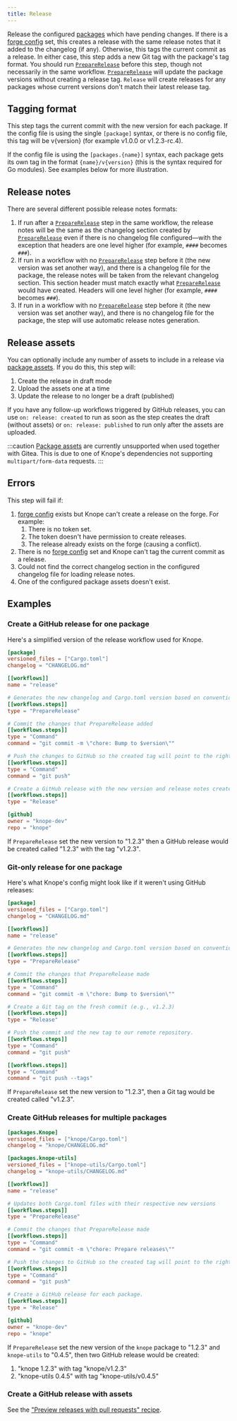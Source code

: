```yaml
---
title: Release
---
```


Release the configured [packages] which have pending changes.
If there is a [forge config] set,
this creates a release with the same release notes that it added to the changelog (if any).
Otherwise, this tags the current commit as a release.
In either case, this step adds a new Git tag with the package's tag format.
You should run [`PrepareRelease`] before this step, though not necessarily in the same workflow.
[`PrepareRelease`] will update the package versions without creating a release tag.
`Release` will create releases for any packages whose current versions don't match their latest release tag.

## Tagging format

This step tags the current commit with the new version for each package.
If the config file is using the single `[package]` syntax,
or there is no config file, this tag will be v{version} (for example v1.0.0 or v1.2.3-rc.4).

If the config file is using the `[packages.{name}]` syntax,
each package gets its own tag in the format `{name}/v{version}` (this is the syntax required for Go modules).
See examples below for more illustration.

## Release notes

There are several different possible release notes formats:

1. If run after a [`PrepareRelease`] step in the same workflow, the release notes will be the same as the changelog section created by [`PrepareRelease`] even if there is no changelog file configured—with the exception that headers are one level higher (for example, `####` becomes `###`).
2. If run in a workflow with no [`PrepareRelease`] step before it (the new version was set another way), and there is a changelog file for the package, the release notes will be taken from the relevant changelog section. This section header must match exactly what [`PrepareRelease`] would have created. Headers will one level higher (for example, `####` becomes `###`).
3. If run in a workflow with no [`PrepareRelease`] step before it (the new version was set another way), and there is no changelog file for the package, the step will use automatic release notes generation.

## Release assets

You can optionally include any number of assets to include in a release via [package assets].
If you do this, this step will:

1. Create the release in draft mode
2. Upload the assets one at a time
3. Update the release to no longer be a draft (published)

If you have any follow-up workflows triggered by GitHub releases,
you can use `on: release: created` to run as soon as the step creates the draft
(without assets) or `on: release: published` to run only after the assets are uploaded.

:::caution
[Package assets] are currently unsupported when used together with Gitea.
This is due to one of Knope's dependencies not supporting `multipart/form-data` requests.
:::

## Errors

This step will fail if:

1. [forge config] exists but Knope can't create a release on the forge. For example:
   1. There is no token set.
   2. The token doesn't have permission to create releases.
   3. The release already exists on the forge (causing a conflict).
2. There is no [forge config] set and Knope can't tag the current commit as a release.
3. Could not find the correct changelog section in the configured changelog file for loading release notes.
4. One of the configured package assets doesn't exist.

## Examples

### Create a GitHub release for one package

Here's a simplified version of the release workflow used for Knope.

```toml
[package]
versioned_files = ["Cargo.toml"]
changelog = "CHANGELOG.md"

[[workflows]]
name = "release"

# Generates the new changelog and Cargo.toml version based on conventional commits.
[[workflows.steps]]
type = "PrepareRelease"

# Commit the changes that PrepareRelease added
[[workflows.steps]]
type = "Command"
command = "git commit -m \"chore: Bump to $version\""

# Push the changes to GitHub so the created tag will point to the right place.
[[workflows.steps]]
type = "Command"
command = "git push"

# Create a GitHub release with the new version and release notes created in PrepareRelease. Tag the commit just pushed with the new version.
[[workflows.steps]]
type = "Release"

[github]
owner = "knope-dev"
repo = "knope"
```

If `PrepareRelease` set the new version to "1.2.3" then a GitHub release would be created called "1.2.3" with the tag "v1.2.3".

### Git-only release for one package

Here's what Knope's config might look like if it weren't using GitHub releases:

```toml
[package]
versioned_files = ["Cargo.toml"]
changelog = "CHANGELOG.md"

[[workflows]]
name = "release"

# Generates the new changelog and Cargo.toml version based on conventional commits.
[[workflows.steps]]
type = "PrepareRelease"

# Commit the changes that PrepareRelease made
[[workflows.steps]]
type = "Command"
command = "git commit -m \"chore: Bump to $version\""

# Create a Git tag on the fresh commit (e.g., v1.2.3)
[[workflows.steps]]
type = "Release"

# Push the commit and the new tag to our remote repository.
[[workflows.steps]]
type = "Command"
command = "git push"

[[workflows.steps]]
type = "Command"
command = "git push --tags"
```

If `PrepareRelease` set the new version to "1.2.3", then a Git tag would be created called "v1.2.3".

### Create GitHub releases for multiple packages

```toml
[packages.Knope]
versioned_files = ["knope/Cargo.toml"]
changelog = "knope/CHANGELOG.md"

[packages.knope-utils]
versioned_files = ["knope-utils/Cargo.toml"]
changelog = "knope-utils/CHANGELOG.md"

[[workflows]]
name = "release"

# Updates both Cargo.toml files with their respective new versions
[[workflows.steps]]
type = "PrepareRelease"

# Commit the changes that PrepareRelease made
[[workflows.steps]]
type = "Command"
command = "git commit -m \"chore: Prepare releases\""

# Push the changes to GitHub so the created tag will point to the right place.
[[workflows.steps]]
type = "Command"
command = "git push"

# Create a GitHub release for each package.
[[workflows.steps]]
type = "Release"

[github]
owner = "knope-dev"
repo = "knope"
```

If `PrepareRelease` set the new version of the `knope` package to "1.2.3" and `knope-utils` to "0.4.5", then two GitHub release would be created:

1. "knope 1.2.3" with tag "knope/v1.2.3"
2. "knope-utils 0.4.5" with tag "knope-utils/v0.4.5"

### Create a GitHub release with assets

See the ["Preview releases with pull requests" recipe](/recipes/1-preview-releases-with-pull-requests).

[forge config]: /reference/concepts/forge
[`preparerelease`]: /reference/config-file/steps/prepare-release
[packages]: /reference/concepts/package
[package assets]: /reference/config-file/packages#assets
[Knope's release workflow]: https://github.com/knope-dev/knope/blob/main/.github/workflows/release.yml
[knope.toml]: https://github.com/knope-dev/knope/blob/main/knope.toml
